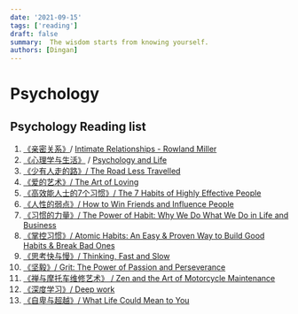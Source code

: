 ```yaml
---
date: '2021-09-15'
tags: ['reading']
draft: false
summary:  The wisdom starts from knowing yourself.
authors: [Dingan]
---
```


# Psychology

## Psychology Reading list

1. [《亲密关系》](https://m.douban.com/book/subject/5952488/)/
[Intimate Relationships - Rowland Miller](https://www.goodreads.com/book/show/296330.Intimate_Relationships)
1. [《心理学与生活》](https://book.douban.com/subject/1032501/) /
[Psychology and Life](https://www.goodreads.com/book/show/1035242.Psychology_and_Life?ac=1&from_search=true&qid=NLJUD223EP&rank=1)
1. [《少有人走的路》/ The Road Less Travelled](https://books.google.ca/books/about/The_Road_Less_Travelled.html?id=IXYoAH-MetUC&source=kp_book_description&redir_esc=y)
1. [《爱的艺术》/ The Art of Loving](https://www.google.ca/books/edition/The_Art_of_Loving/pM8MzzntBRcC?hl=en&gbpv=0)
1. [《高效能人士的7个习惯》/ The 7 Habits of Highly Effective People](https://www.goodreads.com/book/show/36072.The_7_Habits_of_Highly_Effective_People)
1. [《人性的弱点》/ How to Win Friends and Influence People](https://www.goodreads.com/book/show/4865.How_to_Win_Friends_and_Influence_People)
1. [《习惯的力量》/ The Power of Habit: Why We Do What We Do in Life and Business](https://www.goodreads.com/book/show/12609433-the-power-of-habit)
1. [《掌控习惯》/ Atomic Habits: An Easy & Proven Way to Build Good Habits & Break Bad Ones](https://www.goodreads.com/book/show/40121378-atomic-habits)
1. [《思考快与慢》/ Thinking, Fast and Slow](https://www.goodreads.com/book/show/11468377-thinking-fast-and-slow)
1. [《坚毅》/ Grit: The Power of Passion and Perseverance](https://www.goodreads.com/book/show/27213329-grit?ac=1&from_search=true&qid=DXvYtClwlW&rank=1)
1. [《禅与摩托车维修艺术》 / Zen and the Art of Motorcycle Maintenance](https://book.douban.com/subject/6811366/)
1. [《深度学习》/ Deep work](https://www.goodreads.com/book/show/25744928-deep-work)
1. [《自卑与超越》/ What Life Could Mean to You](https://www.goodreads.com/book/show/23831781-alfred-adler-4-book-collection)
